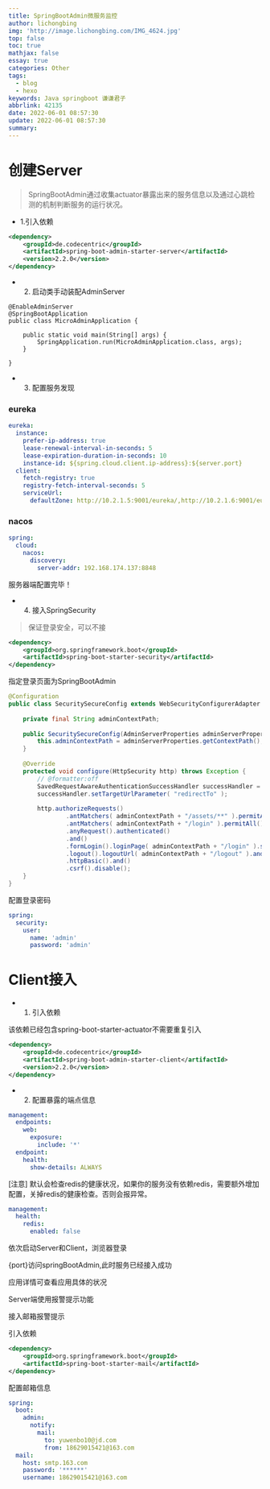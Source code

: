 ```yaml
---
title: SpringBootAdmin微服务监控
author: lichongbing
img: 'http://image.lichongbing.com/IMG_4624.jpg'
top: false
toc: true
mathjax: false
essay: true
categories: Other
tags:
  - blog
  - hexo
keywords: Java springboot 谦谦君子
abbrlink: 42135
date: 2022-06-01 08:57:30
update: 2022-06-01 08:57:30
summary:
---
```


# 创建Server
> SpringBootAdmin通过收集actuator暴露出来的服务信息以及通过心跳检测的机制判断服务的运行状况。
* 1.引入依赖

```xml
<dependency>
    <groupId>de.codecentric</groupId>
    <artifactId>spring-boot-admin-starter-server</artifactId>
    <version>2.2.0</version>
</dependency>


```

* 2. 启动类手动装配AdminServer

```
@EnableAdminServer
@SpringBootApplication
public class MicroAdminApplication {
 
    public static void main(String[] args) {
        SpringApplication.run(MicroAdminApplication.class, args);
    }
 
}

```

* 3. 配置服务发现

### eureka

```yml
eureka:
  instance:
    prefer-ip-address: true
    lease-renewal-interval-in-seconds: 5
    lease-expiration-duration-in-seconds: 10
    instance-id: ${spring.cloud.client.ip-address}:${server.port}
  client:
    fetch-registry: true
    registry-fetch-interval-seconds: 5
    serviceUrl:
      defaultZone: http://10.2.1.5:9001/eureka/,http://10.2.1.6:9001/eureka/

```
### nacos

```yml
spring:
  cloud:
    nacos:
      discovery:
        server-addr: 192.168.174.137:8848

```

服务器端配置完毕！

* 4. 接入SpringSecurity
>保证登录安全，可以不接

```xml
<dependency>
    <groupId>org.springframework.boot</groupId>
    <artifactId>spring-boot-starter-security</artifactId>
</dependency>

```

指定登录页面为SpringBootAdmin

```java
@Configuration
public class SecuritySecureConfig extends WebSecurityConfigurerAdapter {
 
    private final String adminContextPath;
 
    public SecuritySecureConfig(AdminServerProperties adminServerProperties) {
        this.adminContextPath = adminServerProperties.getContextPath();
    }
 
    @Override
    protected void configure(HttpSecurity http) throws Exception {
        // @formatter:off
        SavedRequestAwareAuthenticationSuccessHandler successHandler = new SavedRequestAwareAuthenticationSuccessHandler();
        successHandler.setTargetUrlParameter( "redirectTo" );
 
        http.authorizeRequests()
                .antMatchers( adminContextPath + "/assets/**" ).permitAll()
                .antMatchers( adminContextPath + "/login" ).permitAll()
                .anyRequest().authenticated()
                .and()
                .formLogin().loginPage( adminContextPath + "/login" ).successHandler( successHandler ).and()
                .logout().logoutUrl( adminContextPath + "/logout" ).and()
                .httpBasic().and()
                .csrf().disable();
    }
}

```

配置登录密码

```yml
spring:
  security:
    user:
      name: 'admin'
      password: 'admin'

```

# Client接入

* 1. 引入依赖

该依赖已经包含spring-boot-starter-actuator不需要重复引入

```xml
<dependency>
    <groupId>de.codecentric</groupId>
    <artifactId>spring-boot-admin-starter-client</artifactId>
    <version>2.2.0</version>
</dependency>
```

* 2. 配置暴露的端点信息

```yml
management:
  endpoints:
    web:
      exposure:
        include: '*'
  endpoint:
    health:
      show-details: ALWAYS

```

[注意] 默认会检查redis的健康状况，如果你的服务没有依赖redis，需要额外增加配置，关掉redis的健康检查。否则会报异常。

```yml
management:
  health:
    redis:
      enabled: false

```
依次启动Server和Client，浏览器登录

{port}访问springBootAdmin,此时服务已经接入成功

应用详情可查看应用具体的状况


Server端使用报警提示功能

接入邮箱报警提示

引入依赖

```xml
<dependency>
    <groupId>org.springframework.boot</groupId>
    <artifactId>spring-boot-starter-mail</artifactId>
</dependency>

```

配置邮箱信息


```yml
spring:
  boot:
    admin:
      notify:
        mail:
          to: yuwenbo10@jd.com
          from: 18629015421@163.com
  mail:
    host: smtp.163.com
    password: '******'
    username: 18629015421@163.com
```





